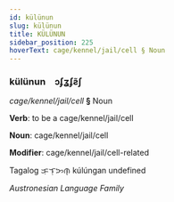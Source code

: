 ```yaml
---
id: külünun
slug: külünun
title: KÜLÜNUN
sidebar_position: 225
hoverText: cage/kennel/jail/cell § Noun
---
```


### külünun&emsp;<span kind="abugida">ɔʄʓʄƨ̃ʃ</span>

*cage/kennel/jail/cell* **§** Noun

**Verb**: to be a cage/kennel/jail/cell

**Noun**: cage/kennel/jail/cell

**Modifier**: cage/kennel/jail/cell-related

Tagalog ᜃᜓᜎᜓᜅᜈ᜔ kúlúngan undefined

*Austronesian Language Family*